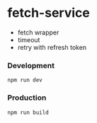 # fetch-service
* fetch wrapper
* timeout
* retry with refresh token

### Development
```npm run dev```

### Production
```npm run build```
